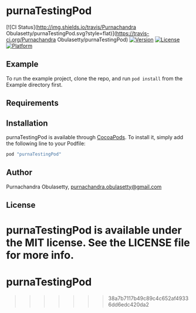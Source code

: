 # purnaTestingPod

[![CI Status](http://img.shields.io/travis/Purnachandra Obulasetty/purnaTestingPod.svg?style=flat)](https://travis-ci.org/Purnachandra Obulasetty/purnaTestingPod)
[![Version](https://img.shields.io/cocoapods/v/purnaTestingPod.svg?style=flat)](http://cocoapods.org/pods/purnaTestingPod)
[![License](https://img.shields.io/cocoapods/l/purnaTestingPod.svg?style=flat)](http://cocoapods.org/pods/purnaTestingPod)
[![Platform](https://img.shields.io/cocoapods/p/purnaTestingPod.svg?style=flat)](http://cocoapods.org/pods/purnaTestingPod)

## Example

To run the example project, clone the repo, and run `pod install` from the Example directory first.

## Requirements

## Installation

purnaTestingPod is available through [CocoaPods](http://cocoapods.org). To install
it, simply add the following line to your Podfile:

```ruby
pod "purnaTestingPod"
```

## Author

Purnachandra Obulasetty, purnachandra.obulasetty@gmail.com

## License

purnaTestingPod is available under the MIT license. See the LICENSE file for more info.
=======
# purnaTestingPod
>>>>>>> 38a7b7117b49c89c4c652af49336dd6edc420da2
